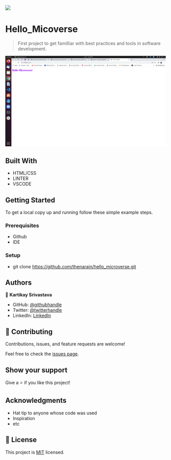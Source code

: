 ![](https://img.shields.io/badge/Microverse-blueviolet)

# Hello_Micoverse

> First project to get familliar with best practices and tools in software development.

![screenshot](./Hello_world.png)

## Built With

- HTML/CSS
- LINTER
- VSCODE

## Getting Started

To get a local copy up and running follow these simple example steps.

### Prerequisites

- Github
- IDE

### Setup

- git clone https://github.com/thenarain/hello_microverse.git

## Authors

👤 **Kartikay Srivastava**

- GitHub: [@githubhandle](https://github.com/thenarain)
- Twitter: [@twitterhandle](https://twitter.com/TheNarainKartik)
- LinkedIn: [LinkedIn](https://www.linkedin.com/in/kartikay-srivastava/)

## 🤝 Contributing

Contributions, issues, and feature requests are welcome!

Feel free to check the [issues page](../../issues/).

## Show your support

Give a ⭐️ if you like this project!

## Acknowledgments

- Hat tip to anyone whose code was used
- Inspiration
- etc

## 📝 License

This project is [MIT](./MIT.md) licensed.
